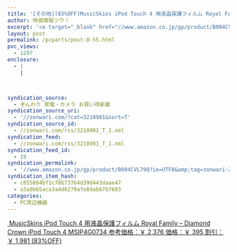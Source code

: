 ```yaml
---
title: '[その他](83%OFF)MusicSkins iPod Touch 4 用液晶保護フィルム Royal Family &#8211; Diamond Crown iPod Touch 4 MSIP4G0734 ￥395'
author: 特価情報ツウ！
excerpt: '<a target="_blank" href="//www.amazon.co.jp/gp/product/B004CVL79Q?ie=UTF8&amp;tag=zonwari-22&amp;linkCode=as2&amp;camp=247&amp;creative=7399&amp;creativeASIN=B004CVL79Q"><img src="//ecx.images-amazon.com/images/I/51u7iFUehHL._SL100_.jpg"><br>MusicSkins iPod Touch 4 &#29992;&#28082;&#26230;&#20445;&#35703;&#12501;&#12451;&#12523;&#12512; Royal Family - Diamond Crown iPod Touch 4 MSIP4G0734<br>&#21442;&#32771;&#20385;&#26684;&#65306;&#65509; 2,376<br>&#20385;&#26684;&#65306;&#65509; 395<br>&#21106;&#24341;&#65306;&#65509; 1,981 (83%OFF)</a>'
layout: post
permalink: /pcparts/post-0-55.html
pvc_views:
  - 1297
enclosure:
  - |
    |



syndication_source:
  - ぞんわり 家電・カメラ お買い得新着
syndication_source_uri:
  - '//zonwari.com/?cat=3210981&sort=T'
syndication_source_id:
  - //zonwari.com/rss/3210981_T_1.xml
syndication_feed:
  - //zonwari.com/rss/3210981_T_1.xml
syndication_feed_id:
  - 19
syndication_permalink:
  - '//www.amazon.co.jp/gp/product/B004CVL79Q?ie=UTF8&amp;tag=zonwari-22&amp;linkCode=as2&amp;camp=247&amp;creative=7399&amp;creativeASIN=B004CVL79Q'
syndication_item_hash:
  - c855884bf1c78b73764d39d443daae47
  - a3a8bb5aca3a4d6279afe8dab67b7603
categories:
  - PC周辺機器
---
```

[<img src='//i1.wp.com/ecx.images-amazon.com/images/I/51u7iFUehHL._SL150_.jpg?w=546' title="" alt="" data-recalc-dims="1" />
MusicSkins iPod Touch 4 用液晶保護フィルム Royal Family &#8211; Diamond Crown iPod Touch 4 MSIP4G0734
参考価格：￥ 2,376
価格：￥ 395
割引：￥ 1,981 (83%OFF)][1]

 [1]: //www.amazon.co.jp/gp/product/B004CVL79Q?ie=UTF8&#038;tag=tokkajohotsu-22&#038;linkCode=as2&#038;camp=247&#038;creative=7399&#038;creativeASIN=B004CVL79Q
